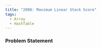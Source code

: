 ```yaml
---
title: "2898: Maximum Linear Stock Score"
tags:
  - Array
  - HashTable
---
```

### Problem Statement

